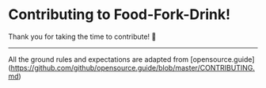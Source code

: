 
# Contributing to Food-Fork-Drink!

Thank you for taking the time to contribute! 🎉

---

All the ground rules and expectations are adapted from [opensource.guide] (https://github.com/github/opensource.guide/blob/master/CONTRIBUTING.md)
